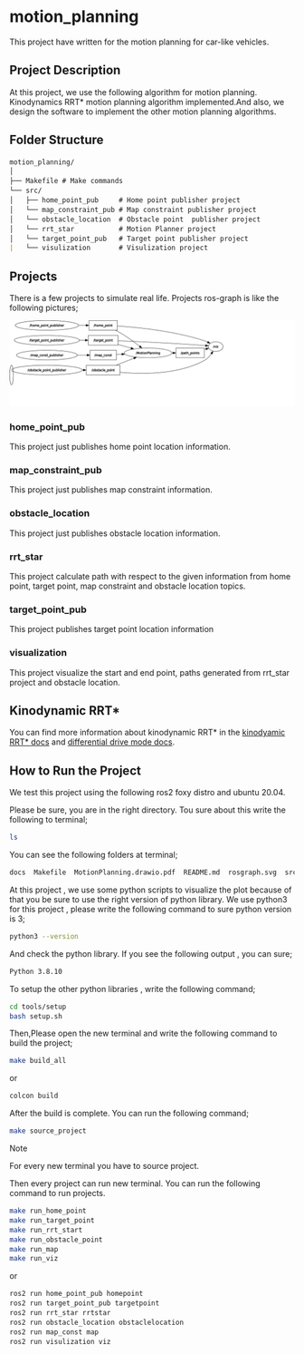 # motion_planning

This project have written for the motion planning for car-like vehicles.

## Project Description

At this project, we use the following algorithm for motion planning. Kinodynamics RRT* motion planning algorithm implemented.And also, we design the software to implement the other motion planning algorithms. 


## Folder Structure

```markdown
motion_planning/
│
├── Makefile # Make commands 
└── src/
│   ├── home_point_pub     # Home point publisher project
│   └── map_constraint_pub # Map constraint publisher project
│   └── obstacle_location  # Obstacle point  publisher project
│   └── rrt_star           # Motion Planner project   
│   └── target_point_pub   # Target point publisher project
|   └── visulization       # Visulization project

```
## Projects 
There is a few projects to simulate real life. Projects ros-graph is like the following pictures;

![](rosgraph.svg)

### home_point_pub
This project just publishes home point location information.

### map_constraint_pub
This project just publishes map constraint information.

### obstacle_location
This project just publishes obstacle location information.

### rrt_star
This project calculate path with respect to the given information from home point, target point, map constraint and obstacle location topics.

### target_point_pub
This project publishes target point location information

### visualization
This project visualize the start and end point, paths generated from rrt_star project and obstacle location.

## Kinodynamic RRT* 

You can find more information about kinodynamic RRT* in the [kinodyamic RRT* docs](/docs/kinodynamicrrtstar.md) and [differential drive mode docs](/docs/differentialdrivemodel.md).

## How to Run the Project

We test this project using the following ros2 foxy distro and ubuntu 20.04.

Please be sure, you are in the right directory. Tou sure about this write the following to terminal;

```bash
ls
```

You can see the following folders at terminal;

```bash
docs  Makefile  MotionPlanning.drawio.pdf  README.md  rosgraph.svg  src
```
At this project , we use some python scripts to visualize the plot because of that you be sure to use the right version of python library.
We use python3 for this project , please write the following command to sure python version is 3;
```bash
python3 --version
```
And check the python library. If you see the following output , you can sure;

```bash
Python 3.8.10
```

To setup the other python libraries , write the following command;

```bash
cd tools/setup
bash setup.sh
```

Then,Please open the new terminal and write the following command to build the project;

```bash
make build_all
```
or 
```bash
colcon build 
```

After the build is complete. You can run the following command;

```bash
make source_project
```
> [!NOTE]  
> For every new terminal you have to source project.


Then every project can run new terminal. You can run the following command to run projects.

```bash
make run_home_point
make run_target_point
make run_rrt_start
make run_obstacle_point
make run_map
make run_viz
```
or 

```bash
ros2 run home_point_pub homepoint
ros2 run target_point_pub targetpoint
ros2 run rrt_star rrtstar
ros2 run obstacle_location obstaclelocation
ros2 run map_const map 
ros2 run visulization viz 
```
